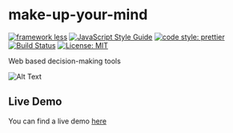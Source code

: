 # make-up-your-mind

[![framework less](https://file-blyuofkggj.now.sh)](https://github.com/frameworkless-movement/manifesto)
[![JavaScript Style Guide](https://img.shields.io/badge/code_style-standard-brightgreen.svg)](https://standardjs.com)
[![code style: prettier](https://img.shields.io/badge/code_style-prettier-ff69b4.svg?style=flat-square)](https://github.com/prettier/prettier)
[![Build Status](https://travis-ci.org/e-xtrategy/make-up-your-mind.svg?branch=master)](https://travis-ci.org/e-xtrategy/make-up-your-mind)
[![License: MIT](https://img.shields.io/badge/License-MIT-yellow.svg)](https://opensource.org/licenses/MIT)



Web based decision-making tools

![Alt Text](http://media.riffsy.com/images/3ca3e3df4aef0f07989588f16e326cb5/tenor.gif)

## Live Demo
You can find a live demo [here](https://radar.extrategy.net/)
